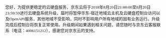 <p><span style="font-size:13px;font-family:宋体">您好，为提供更稳定的云硬盘服务，京东云将于</span><span style="font-size:13px;font-family:等线">2018</span><span style="font-size:13px;font-family: 宋体">年</span><span style="font-size:13px;font-family:等线">8</span><span style="font-size:13px;font-family: 宋体">月</span><span style="font-size:13px;font-family:等线">20</span><span style="font-size:13px;font-family: 宋体">日</span><span style="font-size:13px;font-family:等线">21:00:00</span><span style="font-size:13px;font-family:宋体">至</span><span style="font-size:13px;font-family:等线">8</span><span style="font-size:13px;font-family: 宋体">月</span><span style="font-size:13px;font-family:等线">20</span><span style="font-size:13px;font-family: 宋体">日</span><span style="font-size:13px;font-family:等线">23:59:59</span><span style="font-size:13px;font-family:宋体">进行云硬盘系统升级，届时将暂停华东</span><span style="font-size:13px;font-family:等线">-</span><span style="font-size:13px;font-family: 宋体">宿迁地域云主机及云硬盘控制台访问以及</span><span style="font-size:13px;font-family:等线">OpenAPI</span><span style="font-size:13px;font-family:宋体">服务，其他地域不受影响，同时不影响用户所有地域的固有业务运行。升级完成后控制台将恢复正常使用。升级期间如果遇到相关问题，请您随时与京东云客服联系（电话：</span><span style="font-size:13px;font-family:等线">4006151212</span><span style="font-size:13px;font-family:宋体">），感谢您对京东云的支持。</span></p>